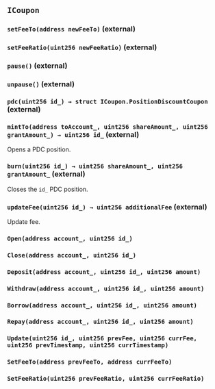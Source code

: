## `ICoupon`






### `setFeeTo(address newFeeTo)` (external)





### `setFeeRatio(uint256 newFeeRatio)` (external)





### `pause()` (external)





### `unpause()` (external)





### `pdc(uint256 id_) → struct ICoupon.PositionDiscountCoupon` (external)





### `mintTo(address toAccount_, uint256 shareAmount_, uint256 grantAmount_) → uint256 id_` (external)

Opens a PDC position.



### `burn(uint256 id_) → uint256 shareAmount_, uint256 grantAmount_` (external)

Closes the `id_` PDC position.



### `updateFee(uint256 id_) → uint256 additionalFee` (external)

Update fee.




### `Open(address account_, uint256 id_)`





### `Close(address account_, uint256 id_)`





### `Deposit(address account_, uint256 id_, uint256 amount)`





### `Withdraw(address account_, uint256 id_, uint256 amount)`





### `Borrow(address account_, uint256 id_, uint256 amount)`





### `Repay(address account_, uint256 id_, uint256 amount)`





### `Update(uint256 id_, uint256 prevFee, uint256 currFee, uint256 prevTimestamp, uint256 currTimestamp)`





### `SetFeeTo(address prevFeeTo, address currFeeTo)`





### `SetFeeRatio(uint256 prevFeeRatio, uint256 currFeeRatio)`





